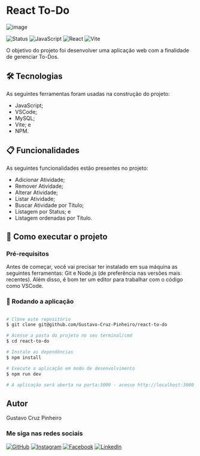# React To-Do

![image](https://github.com/Gustavo-Cruz-Pinheiro/react-to-do/assets/54116994/5866a677-ca38-41a5-8e99-17fe7947fecb)

![Status](http://img.shields.io/static/v1?label=Status&message=Em%20Desenvolvimento&color=GREEN&style=for-the-badge)
![JavaScript](https://img.shields.io/badge/javascript-%23323330.svg?style=for-the-badge&logo=javascript&logoColor=%23F7DF1E)
![React](https://img.shields.io/badge/react-%2320232a.svg?style=for-the-badge&logo=react&logoColor=%2361DAFB)
![Vite](https://img.shields.io/badge/vite-%23646CFF.svg?style=for-the-badge&logo=vite&logoColor=white)

O objetivo do projeto foi desenvolver uma aplicação web com a finalidade de gerenciar To-Dos.

## 🛠 Tecnologias

As seguintes ferramentas foram usadas na construção do projeto:

* JavaScript;
* VSCode;
* MySQL;
* Vite; e
* NPM.

## 📋 Funcionalidades

As seguintes funcionalidades estão presentes no projeto:

* Adicionar Atividade;
* Remover Atividade;
* Alterar Atividade;
* Listar Atividade;
* Buscar Atividade por Título;
* Listagem por Status; e
* Listagem ordenadas por Título.

## 🚀 Como executar o projeto

### Pré-requisitos

Antes de começar, você vai precisar ter instalado em sua máquina as seguintes ferramentas: Git e Node.js (de preferência nas versões mais recentes). Além disso, é bom ter um editor para trabalhar com o código como VSCode.

### 🧭 Rodando a aplicação

```bash

# Clone este repositório
$ git clone git@github.com/Gustavo-Cruz-Pinheiro/react-to-do

# Acesse a pasta do projeto no seu terminal/cmd
$ cd react-to-do

# Instale as dependências
$ npm install

# Execute a aplicação em modo de desenvolvimento
$ npm run dev

# A aplicação será aberta na porta:3000 - acesse http://localhost:3000

```

## Autor

Gustavo Cruz Pinheiro

### Me siga nas redes sociais

<a href="https:/https://github.com/Gustavo-Cruz-Pinheiro">![GitHub](https://img.shields.io/badge/github-%23121011.svg?style=for-the-badge&logo=github&logoColor=white)</a>
<a href="https://www.instagram.com/gusttavo.cruz">![Instagram](https://img.shields.io/badge/Instagram-%23E4405F.svg?style=for-the-badge&logo=Instagram&logoColor=white)</a>
<a href="https://www.facebook.com/gustavocruzpinheiro">![Facebook](https://img.shields.io/badge/Facebook-%231877F2.svg?style=for-the-badge&logo=Facebook&logoColor=white)</a>
<a href="https://www.linkedin.com/in/gustavo-cruz-pinheiro-61b852217/">![LinkedIn](https://img.shields.io/badge/linkedin-%230077B5.svg?style=for-the-badge&logo=linkedin&logoColor=white)</a>
